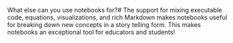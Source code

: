 What else can you use notebooks for?#
The support for mixing executable code, equations, visualizations, and rich Markdown makes notebooks useful for breaking down new concepts in a story telling form. This makes notebooks an exceptional tool for educators and students!
